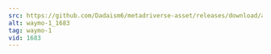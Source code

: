 ```yaml
---
src: https://github.com/Dadaism6/metadriverse-asset/releases/download/assetsv1.0.1/waymo-1_1683.mp4
alt: waymo-1_1683
tag: waymo-1
vid: 1683
---
```

